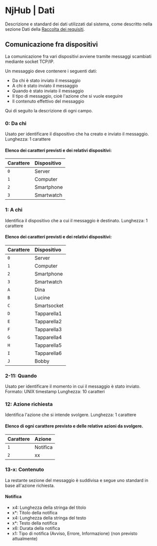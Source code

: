 # NjHub | Dati

Descrizione e standard dei dati utilizzati dal sistema, come descritto nella sezione Dati della [Raccolta dei requisiti](Requisiti.md).

## **Comunicazione fra dispositivi**

La comunicazione fra vari dispositivi avviene tramite messaggi scambiati mediante socket TCP/IP.

Un messaggio deve contenere i seguenti dati:

- Da chi è stato inviato il messaggio
- A chi è stato inviato il messaggio
- Quando è stato inviato il messaggio
- Il tipo di messaggio, cioè l'azione che si vuole eseguire
- Il contenuto effettivo del messaggio

Qui di seguito la descrizione di ogni campo.

### 0: Da chi

Usato per identificare il dispositivo che ha creato e inviato il messaggio.
Lunghezza: 1 carattere

#### Elenco dei caratteri previsti e dei relativi dispositivi:

| Carattere | Dispositivo |
| :-------- | :---------- |
| `0`       | Server      |
| `1`       | Computer    |
| `2`       | Smartphone  |
| `3`       | Smartwatch  |

### 1: A chi

Identifica il dispositivo che a cui il messaggio è destinato.
Lunghezza: 1 carattere

#### Elenco dei caratteri previsti e dei relativi dispositivi:

| Carattere | Dispositivo |
| :-------- | :---------- |
| `0`       | Server      |
| `1`       | Computer    |
| `2`       | Smartphone  |
| `3`       | Smartwatch  |
| `A`       | Dina        |
| `B`       | Lucine      |
| `C`       | Smartsocket |
| `D`       | Tapparella1 |
| `E`       | Tapparella2 |
| `F`       | Tapparella3 |
| `G`       | Tapparella4 |
| `H`       | Tapparella5 |
| `I`       | Tapparella6 |
| `J`       | Bobby       |

### 2-11: Quando

Usato per identificare il momento in cui il messaggio è stato inviato.
Formato: UNIX timestamp
Lunghezza: 10 caratteri

### 12: Azione richiesta

Identifica l'azione che si intende svolgere.
Lunghezza: 1 carattere

#### Elenco di ogni carattere previsto e delle relative azioni da svolgere.

| Carattere | Azione   |
| :-------- | :------- |
| `1`       | Notifica |
| `2`       | xx       |

### 13-x: Contenuto

La restante sezione del messaggio è suddivisa e segue uno standard in base all'azione richiesta.

#### Notifica

- x4: Lunghezza della stringa del titolo
- x\*: Titolo della notifica
- x4: Lunghezza della stringa del testo
- x\*: Testo della notifica
- x6: Durata della notifica
- x1: Tipo di notifica (Avviso, Errore, Informazione) (non previsto attualmente)
